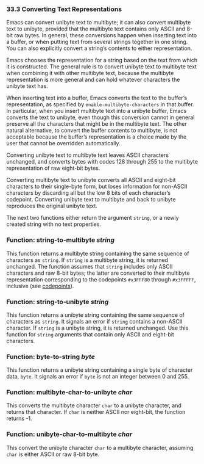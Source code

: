 

### 33.3 Converting Text Representations

Emacs can convert unibyte text to multibyte; it can also convert multibyte text to unibyte, provided that the multibyte text contains only ASCII and 8-bit raw bytes. In general, these conversions happen when inserting text into a buffer, or when putting text from several strings together in one string. You can also explicitly convert a string’s contents to either representation.

Emacs chooses the representation for a string based on the text from which it is constructed. The general rule is to convert unibyte text to multibyte text when combining it with other multibyte text, because the multibyte representation is more general and can hold whatever characters the unibyte text has.

When inserting text into a buffer, Emacs converts the text to the buffer’s representation, as specified by `enable-multibyte-characters` in that buffer. In particular, when you insert multibyte text into a unibyte buffer, Emacs converts the text to unibyte, even though this conversion cannot in general preserve all the characters that might be in the multibyte text. The other natural alternative, to convert the buffer contents to multibyte, is not acceptable because the buffer’s representation is a choice made by the user that cannot be overridden automatically.

Converting unibyte text to multibyte text leaves ASCII characters unchanged, and converts bytes with codes 128 through 255 to the multibyte representation of raw eight-bit bytes.

Converting multibyte text to unibyte converts all ASCII and eight-bit characters to their single-byte form, but loses information for non-ASCII characters by discarding all but the low 8 bits of each character’s codepoint. Converting unibyte text to multibyte and back to unibyte reproduces the original unibyte text.

The next two functions either return the argument `string`, or a newly created string with no text properties.

### Function: **string-to-multibyte** *string*

This function returns a multibyte string containing the same sequence of characters as `string`. If `string` is a multibyte string, it is returned unchanged. The function assumes that `string` includes only ASCII characters and raw 8-bit bytes; the latter are converted to their multibyte representation corresponding to the codepoints `#x3FFF80` through `#x3FFFFF`, inclusive (see [codepoints](Text-Representations.html)).

### Function: **string-to-unibyte** *string*

This function returns a unibyte string containing the same sequence of characters as `string`. It signals an error if `string` contains a non-ASCII character. If `string` is a unibyte string, it is returned unchanged. Use this function for `string` arguments that contain only ASCII and eight-bit characters.

### Function: **byte-to-string** *byte*

This function returns a unibyte string containing a single byte of character data, `byte`. It signals an error if `byte` is not an integer between 0 and 255.

### Function: **multibyte-char-to-unibyte** *char*

This converts the multibyte character `char` to a unibyte character, and returns that character. If `char` is neither ASCII nor eight-bit, the function returns -1.

### Function: **unibyte-char-to-multibyte** *char*

This convert the unibyte character `char` to a multibyte character, assuming `char` is either ASCII or raw 8-bit byte.
